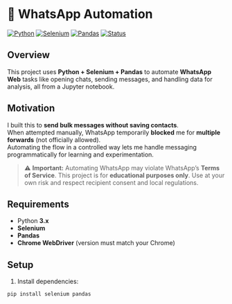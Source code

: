 # 📱 WhatsApp Automation

[![Python](https://img.shields.io/badge/Python-3.x-3776AB)]()
[![Selenium](https://img.shields.io/badge/Selenium-Automation-43B02A)]()
[![Pandas](https://img.shields.io/badge/Pandas-Data%20Frames-150458)]()
[![Status](https://img.shields.io/badge/Project-Notebook-000000)]()

## Overview
This project uses **Python + Selenium + Pandas** to automate **WhatsApp Web** tasks like opening chats, sending messages, and handling data for analysis, all from a Jupyter notebook.

## Motivation
I built this to **send bulk messages without saving contacts**.  
When attempted manually, WhatsApp temporarily **blocked** me for **multiple forwards** (not officially allowed).  
Automating the flow in a controlled way lets me handle messaging programmatically for learning and experimentation.

> ⚠️ **Important:** Automating WhatsApp may violate WhatsApp’s **Terms of Service**. This project is for **educational purposes only**. Use at your own risk and respect recipient consent and local regulations.

## Requirements
- Python **3.x**
- **Selenium**
- **Pandas**
- **Chrome WebDriver** (version must match your Chrome)

## Setup
1) Install dependencies:
```bash
pip install selenium pandas
